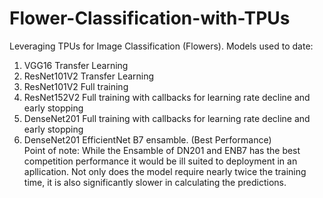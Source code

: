 # Flower-Classification-with-TPUs
Leveraging TPUs for Image Classification (Flowers).
Models used to date:    
1. VGG16 Transfer Learning
2. ResNet101V2 Transfer Learning
3. ResNet101V2 Full training
4. ResNet152V2 Full training with callbacks for learning rate decline and early stopping
5. DenseNet201 Full training with callbacks for learning rate decline and early stopping
6. DenseNet201 EfficientNet B7 ensamble. (Best Performance)   
Point of note: While the Ensamble of DN201 and ENB7 has the best competition performance it would be ill suited to deployment in an apllication. Not only does the model require nearly twice the training time, it is also significantly slower in calculating the predictions.
